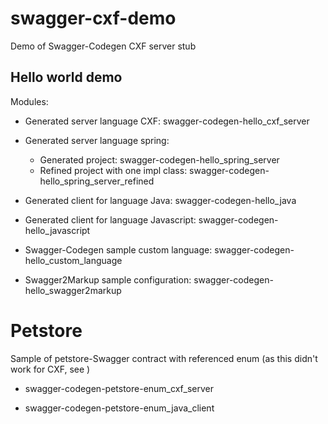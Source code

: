 # swagger-cxf-demo
Demo of Swagger-Codegen CXF server stub

## Hello world demo
Modules:
* Generated server language CXF: swagger-codegen-hello_cxf_server

* Generated server language spring: 
   * Generated project: swagger-codegen-hello_spring_server
   * Refined project with one impl class: swagger-codegen-hello_spring_server_refined

* Generated client for language Java: swagger-codegen-hello_java

* Generated client for language Javascript: swagger-codegen-hello_javascript

* Swagger-Codegen sample custom language: swagger-codegen-hello_custom_language

* Swagger2Markup sample configuration: swagger-codegen-hello_swagger2markup



# Petstore
Sample of petstore-Swagger contract with referenced enum
(as this didn't work for CXF, see )

* swagger-codegen-petstore-enum_cxf_server

* swagger-codegen-petstore-enum_java_client
